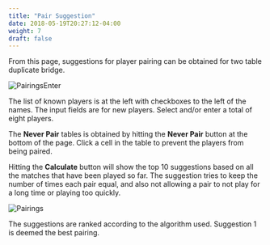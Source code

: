 ```yaml
---
title: "Pair Suggestion"
date: 2018-05-19T20:27:12-04:00
weight: 7
draft: false
---
```



From this page, suggestions for player pairing can be obtained for two table duplicate bridge.

![PairingsEnter](../images/gen/Duplicate/PairingsEnter.png)

The list of known players is at the left with checkboxes to the left of the names.  The input fields are for new players.  Select and/or enter a total of eight players.

The **Never Pair** tables is obtained by hitting the **Never Pair** button at the bottom of the page.  Click a cell in the table to prevent the players from being paired.

Hitting the **Calculate** button will show the top 10 suggestions based on all the matches that have been played so far.  The suggestion tries to keep the number of times each pair equal, and also not allowing a pair to not play for a long time or playing too quickly.

![Pairings](../images/gen/Duplicate/Pairings.png)

The suggestions are ranked according to the algorithm used.  Suggestion 1 is deemed the best pairing.
